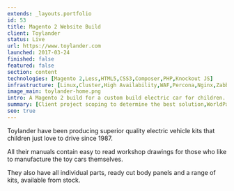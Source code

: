 ```yaml
---
extends: _layouts.portfolio
id: 53
title: Magento 2 Website Build
client: Toylander
status: Live
url: https://www.toylander.com
launched: 2017-03-24
finished: false
featured: false
section: content
technologies: [Magento 2,Less,HTML5,CSS3,Composer,PHP,Knockout JS]
infrastructure: [Linux,Cluster,High Availability,WAF,Percona,Nginx,Zabbix,Redis,Elasticsearch,Google Cloud]
image_main: toylander-home.png
intro: A Magento 2 build for a custom build electric car for children.
summary: [Client project scoping to determine the best solution,WorldPay payment integration,Infrastructure setup and configuration,Ongoing monitoring of the solution,Support and update planning,Module suggestion to improve sales and user experience,Security service setup and configuration,Server migration planning and execution,Magento 2.4 backend upgrade]
seo: true
---
```


Toylander have been producing superior quality electric vehicle kits that children just love to drive since 1987.

All their manuals contain easy to read workshop drawings for those who like to manufacture the toy cars themselves.

They also have all individual parts, ready cut body panels and a range of kits, available from stock.

